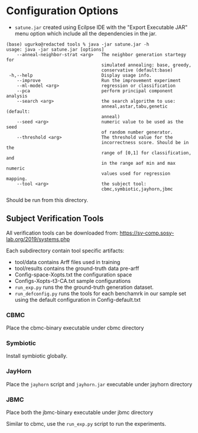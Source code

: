 # Configuration Options

- `satune.jar` created using Ecilpse IDE with the "Export Executable JAR" menu option which include all the dependencies in the jar.

```shell
(base) ugurko@redacted tools % java -jar satune.jar -h
usage: java -jar satune.jar [options]
    --anneal-neighbor-strat <arg>   The neighbor generation startegy for
                                    simulated annealing: base, greedy,
                                    conservative (default:base)
 -h,--help                          Display usage info.
    --improve                       Run the improvement experiment
    --ml-model <arg>                regression or classification
    --pca                           perform principal component analysis
    --search <arg>                  the search algorithm to use:
                                    anneal,astar,tabu,genetic (default:
                                    anneal)
    --seed <arg>                    numeric value to be used as the seed
                                    of random number generator.
    --threshold <arg>               The threshold value for the
                                    incorrectness score. Should be in the
                                    range of [0,1] for classification, and
                                    in the range aof min and max numeric
                                    values used for regression mapping.
    --tool <arg>                    the subject tool:
                                    cbmc,symbiotic,jayhorn,jbmc
```

Should be run from this directory.

## Subject Verification Tools

All verification tools can be downloaded from: https://sv-comp.sosy-lab.org/2019/systems.php

Each subdirectory contain tool specific artifacts:
 - tool/data contains Arff files used in training
 - tool/results contains the ground-truth data pre-arff
 - Config-space-Xopts.txt the configuration space
 - Configs-Xopts-t3-CA.txt sample configurations
 - `run_exp.py` runs the the ground-truth generation dataset.
 - `run_defconfig.py` runs the tools for each benchamrk in our sample set using the default configuration in Config-default.txt


### CBMC

Place the cbmc-binary executable under cbmc directory

### Symbiotic

Install symbiotic globally.

### JayHorn

Place the `jayhorn` script and `jayhorn.jar` executable under jayhorn directory

### JBMC

Place both the jbmc-binary executable under jbmc directory

Similar to cbmc, use the `run_exp.py` script to run the experiments.